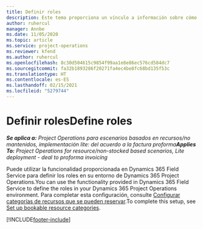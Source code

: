 ```yaml
---
title: Definir roles
description: Este tema proporciona un vínculo a información sobre cómo configurar categorías de recursos que se pueden reservar.
author: ruhercul
manager: Annbe
ms.date: 11/05/2020
ms.topic: article
ms.service: project-operations
ms.reviewer: kfend
ms.author: ruhercul
ms.openlocfilehash: 8c30d504615c9854f99aa1e8e86ec576cd584dc7
ms.sourcegitcommit: fa32b1893286f20271fa4ec4be8fc68bd135f53c
ms.translationtype: HT
ms.contentlocale: es-ES
ms.lasthandoff: 02/15/2021
ms.locfileid: "5279744"
---
```

# <a name="define-roles"></a><span data-ttu-id="cdea4-103">Definir roles</span><span class="sxs-lookup"><span data-stu-id="cdea4-103">Define roles</span></span>

<span data-ttu-id="cdea4-104">_**Se aplica a:** Project Operations para escenarios basados en recursos/no mantenidos, implementación lite: del acuerdo a la factura proforma_</span><span class="sxs-lookup"><span data-stu-id="cdea4-104">_**Applies To:** Project Operations for resource/non-stocked based scenarios, Lite deployment - deal to proforma invoicing_</span></span>

<span data-ttu-id="cdea4-105">Puede utilizar la funcionalidad proporcionada en Dynamics 365 Field Service para definir los roles en su entorno de Dynamics 365 Project Operations.</span><span class="sxs-lookup"><span data-stu-id="cdea4-105">You can use the functionality provided in Dynamics 365 Field Service to define the roles in your Dynamics 365 Project Operations environment.</span></span> <span data-ttu-id="cdea4-106">Para completar esta configuración, consulte [Configurar categorías de recursos que se pueden reservar](https://docs.microsoft.com/dynamics365/field-service/set-up-bookable-resource-categories).</span><span class="sxs-lookup"><span data-stu-id="cdea4-106">To complete this setup, see [Set up bookable resource categories](https://docs.microsoft.com/dynamics365/field-service/set-up-bookable-resource-categories).</span></span>


[!INCLUDE[footer-include](../includes/footer-banner.md)]